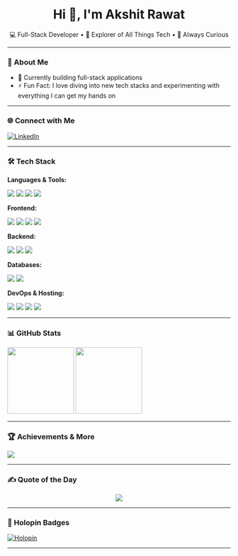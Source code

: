 <h1 align="center">Hi 👋, I'm Akshit Rawat</h1>

<p align="center">
  💻 Full-Stack Developer • 🌱 Explorer of All Things Tech • 🎯 Always Curious
</p>

---

### 🚀 About Me
- 🔭 Currently building full-stack applications
- ⚡ Fun Fact: I love diving into new tech stacks and experimenting with everything I can get my hands on

---

### 🌐 Connect with Me

<p align="left">
  <a href="https://www.linkedin.com/in/akshitrawat21/" target="_blank">
    <img alt="LinkedIn" src="https://img.shields.io/badge/LinkedIn-0077B5.svg?style=flat-square&logo=linkedin&logoColor=white"/>
  </a>
</p>

---

### 🛠️ Tech Stack

**Languages & Tools:**

<p>
  <img src="https://img.shields.io/badge/JavaScript-F7DF1E?style=flat&logo=javascript&logoColor=black"/>
  <img src="https://img.shields.io/badge/TypeScript-007ACC?style=flat&logo=typescript&logoColor=white"/>
  <img src="https://img.shields.io/badge/Python-3776AB?style=flat&logo=python&logoColor=white"/>
  <img src="https://img.shields.io/badge/C++-00599C?style=flat&logo=c%2B%2B&logoColor=white"/>
</p>

**Frontend:**

<p>
  <img src="https://img.shields.io/badge/React-20232A?style=flat&logo=react&logoColor=61DAFB"/>
  <img src="https://img.shields.io/badge/Next.js-000000?style=flat&logo=nextdotjs&logoColor=white"/>
  <img src="https://img.shields.io/badge/Chakra UI-319795?style=flat&logo=chakraui&logoColor=white"/>
  <img src="https://img.shields.io/badge/Bootstrap-563D7C?style=flat&logo=bootstrap&logoColor=white"/>
</p>

**Backend:**

<p>
  <img src="https://img.shields.io/badge/Node.js-339933?style=flat&logo=nodedotjs&logoColor=white"/>
  <img src="https://img.shields.io/badge/Express-000000?style=flat&logo=express&logoColor=white"/>
  <img src="https://img.shields.io/badge/Socket.io-010101?style=flat&logo=socket.io&logoColor=white"/>
</p>

**Databases:**

<p>
  <img src="https://img.shields.io/badge/MongoDB-4EA94B?style=flat&logo=mongodb&logoColor=white"/>
  <img src="https://img.shields.io/badge/MySQL-00000F?style=flat&logo=mysql&logoColor=white"/>
</p>

**DevOps & Hosting:**

<p>
  <img src="https://img.shields.io/badge/AWS-FF9900?style=flat&logo=amazonaws&logoColor=white"/>
  <img src="https://img.shields.io/badge/Vercel-000000?style=flat&logo=vercel&logoColor=white"/>
  <img src="https://img.shields.io/badge/Netlify-00C7B7?style=flat&logo=netlify&logoColor=white"/>
  <img src="https://img.shields.io/badge/Firebase-FFCA28?style=flat&logo=firebase&logoColor=black"/>
</p>

---

### 📊 GitHub Stats

<p align="left">
  <img src="https://github-readme-stats.vercel.app/api?username=akshitrawat21&show_icons=true&theme=radical" height="150"/>
  <img src="https://github-readme-streak-stats.herokuapp.com?user=akshitrawat21&theme=radical" height="150"/>
</p>

---

### 🏆 Achievements & More

<p>
  <img src="https://github-profile-trophy.vercel.app/?username=akshitrawat21&theme=onestar&no-frame=true&row=1&column=6"/>
</p>

---

### ✍️ Quote of the Day

<p align="center">
  <img src="https://quotes-github-readme.vercel.app/api?type=horizontal&theme=tokyonight" />
</p>

---

### 📌 Holopin Badges

[![Holopin](https://holopin.me/akshitrawat21)](https://holopin.io/@akshitrawat21)

---

<!-- Minimal and professional, built with ❤️ by Akshit -->
